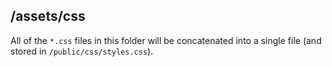 ## /assets/css

All of the ```*.css``` files in this folder will be concatenated into a single file (and stored in ```/public/css/styles.css```).

